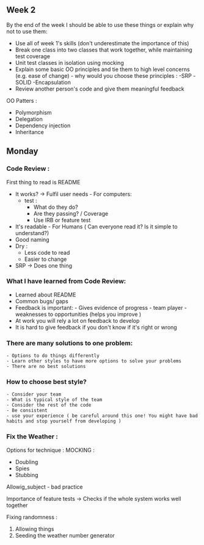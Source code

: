 ## Week 2

By the end of the week I should be able to use these things or explain why not to use them:

- Use all of week 1's skills (don't underestimate the importance of this)
- Break one class into two classes that work together, while maintaining test coverage
- Unit test classes in isolation using mocking
- Explain some basic OO principles and tie them to high level concerns (e.g. ease of change) - why would you choose these principles :
    -SRP
    -SOLID
    -Encapsulation
- Review another person's code and give them meaningful feedback

OO Patters :
- Polymorphism
- Delegation
- Dependency injection
- Inheritance 

## Monday


### Code Review :

First thing to read is README

- It works? -> Fulfil user needs - For computers:
    - test :
        - What do they do?
        - Are they passing? / Coverage
        - Use IRB or feature test
-  It's readable - For Humans ( Can everyone read it? Is it simple to understand?)
- Good naming
- Dry :
    - Less code to read
    - Easier to change
- SRP -> Does one thing

### What I have learned from Code Review:

- Learned about README
- Common bugs/ gaps
- Feedback is important:
      - Gives evidence of progress
      - team player
      - weaknesses to opportunities (helps you improve )
- At work you will rely a lot on feedback to develop
- It is hard to give feedback if you don't know if it's right or wrong

###  There are many solutions to one problem:

    - Options to do things differently
    - Learn other styles to have more options to solve your problems
    - There are no best solutions

### How to choose best style?

    - Consider your team
    - What is typical style of the team
    - Consider the rest of the code
    - Be consistent
    - use your experience ( be careful around this one! You might have bad habits and stop yourself from developing )

### Fix the Weather :

Options for technique :
MOCKING :
  - Doubling
  - Spies
  - Stubbing

Allowig_subject - bad practice


Importance of feature tests -> Checks if the whole system works well together

Fixing randomness :
1. Allowing things
2. Seeding the weather number generator
